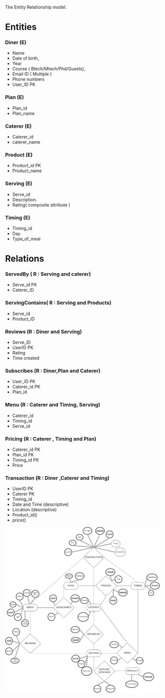 The Entity Relationship model.

# Entities

### Diner (E)
* Name 
* Date of birth, 
* Year
* Course ( Btech/Mtech/Phd/Guests), 
* Email ID ( Multiple )
* Phone numbers
* User_ID PK

### Plan (E)
* Plan_id
* Plan_name

### Caterer (E)
* Caterer_id
* caterer_name

### Product (E)
* Product_id PK
* Product_name

### Serving (E)
* Serve_id
* Description.
* Rating( composite attribute )

### Timing (E)
* Timing_id
* Day 
* Type_of_meal 


# Relations

### ServedBy ( R :  Serving and caterer)
* Serve_id PK
* Caterer_ID

### ServingContains( R :  Serving and Products)
* Serve_id 
* Product_ID

### Reviews (R :  Diner and Serving)
* Serve_ID
* UserID PK
* Rating
* Time created


### Subscribes (R :  Diner,Plan and Caterer)
* User_ID PK
* Caterer_id PK
* Plan_id


### Menu (R :  Caterer and Timing, Serving)
* Caterer_id
* Timing_id 
* Serve_id

### Pricing (R :  Caterer , Timing and Plan)
* Caterer_id PK
* Plan_id PK
* Timing_id PK
* Price

### Transaction (R :  Diner ,Caterer and Timing)

* UserID PK
* Caterer PK
* Timing_id
* Date and Time (descriptive)
* Location (descriptive)
* Product_id()
* price()

![mess](diagd.png)
